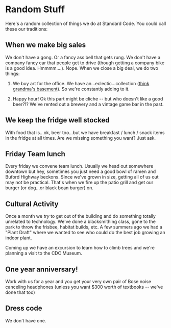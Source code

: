 # Random Stuff

Here's a random collection of things we do at Standard Code. You could call these our traditions:

## When we make big sales

We don't have a gong. Or a fancy ass bell that gets rung. We don't have a company fancy car that people get to drive (though getting a company bike is a good idea. Hmmmm....). Nope. When we close a big deal, we do two things:

1. We buy art for the office. We have an...eclectic...collection ([think grandma's basement](http://s3.amazonaws.com/sc-apprenticer/images/images/000/000/390/original/IMG_3883.JPG?1498162419)). So we're constantly adding to it.

2. Happy hour! Ok this part might be cliche -- but who doesn't like a good beer?!? We've rented out a brewery and a vintage game bar in the past.

## We keep the fridge well stocked

With food that is...ok, beer too...but we have breakfast / lunch / snack items in the fridge at all times. Are we missing something you want? Just ask.

## Friday Team lunch

Every friday we convene team lunch. Usually we head out somewhere downtown but hey, sometimes you just need a good bowl of ramen and Buford Highway beckons. Since we've grown in size, getting all of us out may not be practical. That's when we fire up the patio grill and get our burger (or dog...or black bean burger) on.

## Cultural Activity

Once a month we *try* to get out of the building and do something totally unrelated to technology. We've done a blacksmithing class, gone to the park to throw the frisbee, habitat builds, etc. A few summers ago we had a "Plant Draft" where we wanted to see who could do the best job growing an indoor plant.

Coming up we have an excursion to learn how to climb trees and we're planning a visit to the CDC Museum.

## One year anniversary!

Work with us for a year and you get your very own pair of Bose noise canceling headphones (unless you want $300 worth of textbooks -- we've done that too)

## Dress code

We don't have one.
